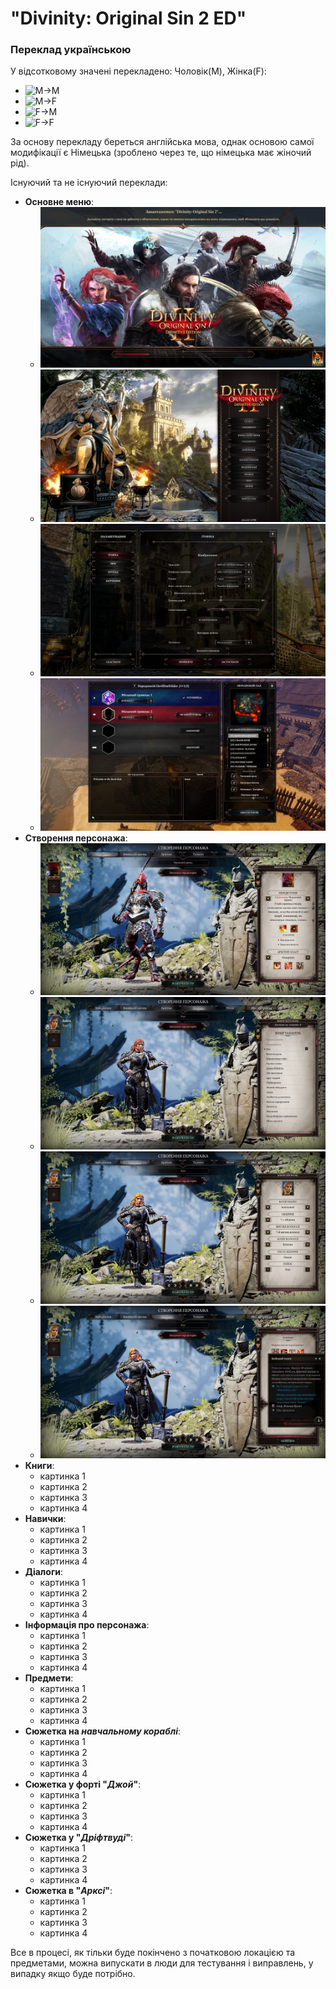 # "**Divinity: Original Sin 2 ED**"
### Переклад українською

У відсотковому значені перекладено: Чоловік(M), Жінка(F):
- ![M->M](https://img.shields.io/badge/4.01%25-loc:_M_-->_M-black)
- ![M->F](https://img.shields.io/badge/1.23%25-loc:_M_-->_F-black)
- ![F->M](https://img.shields.io/badge/4.72%25-loc:_F_-->_M-black)
- ![F->F](https://img.shields.io/badge/0.56%25-loc:_F_-->_F-black)

За основу перекладу береться англійська мова, однак основою самої модифікації є Німецька (зроблено через те, що німецька має жіночий рід).

Існуючий та не існуючий переклади:
- **Основне меню**:
    - ![картинка 1](https://github.com/DevilDarkSider/divinity_orginal_sin_2_ua_traslation/blob/main/Repos%20resources/Menu_interface/Menu_1.jpg)
    - ![картинка 2](https://github.com/DevilDarkSider/divinity_orginal_sin_2_ua_traslation/blob/main/Repos%20resources/Menu_interface/Menu_2.jpg)
    - ![картинка 3](https://github.com/DevilDarkSider/divinity_orginal_sin_2_ua_traslation/blob/main/Repos%20resources/Menu_interface/Menu_3.jpg)
    - ![картинка 4](https://github.com/DevilDarkSider/divinity_orginal_sin_2_ua_traslation/blob/main/Repos%20resources/Menu_interface/Menu_4.jpg)
- **Створення персонажа**:
    - ![картинка 1](https://github.com/DevilDarkSider/divinity_orginal_sin_2_ua_traslation/blob/main/Repos%20resources/Create_character/CC_1.jpg)
    - ![картинка 2](https://github.com/DevilDarkSider/divinity_orginal_sin_2_ua_traslation/blob/main/Repos%20resources/Create_character/CC_2.jpg)
    - ![картинка 3](https://github.com/DevilDarkSider/divinity_orginal_sin_2_ua_traslation/blob/main/Repos%20resources/Create_character/CC_3.jpg)
    - ![картинка 4](https://github.com/DevilDarkSider/divinity_orginal_sin_2_ua_traslation/blob/main/Repos%20resources/Create_character/CC_4.jpg)
- **Книги**:
    - картинка 1
    - картинка 2
    - картинка 3
    - картинка 4
- **Навички**:
    - картинка 1
    - картинка 2
    - картинка 3
    - картинка 4
- **Діалоги**:
    - картинка 1
    - картинка 2
    - картинка 3
    - картинка 4
- **Інформація про персонажа**:
    - картинка 1
    - картинка 2
    - картинка 3
    - картинка 4
- **Предмети**:
    - картинка 1
    - картинка 2
    - картинка 3
    - картинка 4
- **Сюжетка на _навчальному кораблі_**:
    - картинка 1
    - картинка 2
    - картинка 3
    - картинка 4
- **Сюжетка у форті "_Джой_"**:
    - картинка 1
    - картинка 2
    - картинка 3
    - картинка 4
- **Сюжетка у "_Дріфтвуді_"**:
    - картинка 1
    - картинка 2
    - картинка 3
    - картинка 4
- **Сюжетка в "_Арксі_"**:
    - картинка 1
    - картинка 2
    - картинка 3
    - картинка 4

Все в процесі, як тільки буде покінчено з початковою локацією та предметами, можна випускати в люди для тестування і виправлень, у випадку якщо буде потрібно.
